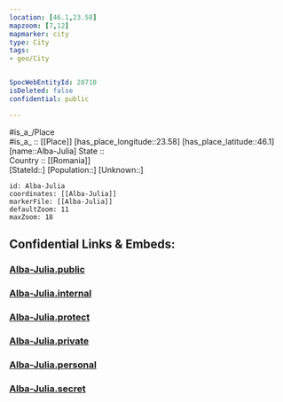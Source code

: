 ```yaml
---
location: [46.1,23.58] 
mapzoom: [7,12] 
mapmarker: city 
type: City
tags:
- geo/City


SpocWebEntityId: 28710
isDeleted: false
confidential: public

---
```

#is_a_/Place  
#is_a_ :: [[Place]] 
[has_place_longitude::23.58] 
[has_place_latitude::46.1] 
[name::Alba-Julia] 
State ::  
Country :: [[Romania]]  
[StateId::] 
[Population::] 
[Unknown::] 


```leaflet
id: Alba-Julia
coordinates: [[Alba-Julia]] 
markerFile: [[Alba-Julia]] 
defaultZoom: 11 
maxZoom: 18
```


## Confidential Links & Embeds: 

### [Alba-Julia.public](/_public/\Earth\Continent\Europe\Europe~East\Romania\Regions~Romania\Romania~Centru\Alba\CityAlba-Julia.public.md) 

### [Alba-Julia.internal](/_internal/\Earth\Continent\Europe\Europe~East\Romania\Regions~Romania\Romania~Centru\Alba\CityAlba-Julia.internal.md) 

### [Alba-Julia.protect](/_protect/\Earth\Continent\Europe\Europe~East\Romania\Regions~Romania\Romania~Centru\Alba\CityAlba-Julia.protect.md) 

### [Alba-Julia.private](/_private/\Earth\Continent\Europe\Europe~East\Romania\Regions~Romania\Romania~Centru\Alba\CityAlba-Julia.private.md) 

### [Alba-Julia.personal](/_personal/\Earth\Continent\Europe\Europe~East\Romania\Regions~Romania\Romania~Centru\Alba\CityAlba-Julia.personal.md) 

### [Alba-Julia.secret](/_secret/\Earth\Continent\Europe\Europe~East\Romania\Regions~Romania\Romania~Centru\Alba\CityAlba-Julia.secret.md)

